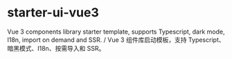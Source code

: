 # starter-ui-vue3
Vue 3 components library starter template, supports Typescript, dark mode, I18n, import on demand and SSR. / Vue 3 组件库启动模板，支持 Typescript、暗黑模式、I18n、按需导入和 SSR。

